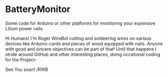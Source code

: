 # BatteryMonitor
Some code for Arduino or other platforms for monitoring your expensive Litium power cells

Hi Humans!
I'm Roger WireBot cutting and soldeering wires on various devices like Arduino-cards and pieces of wood equipped with nails.
Anyone with good and sincere objectives can be part of that!
Until that happens I stride around GitHub and other interesting places, doing occational coding for the Project-

See You soon!
/RWB
